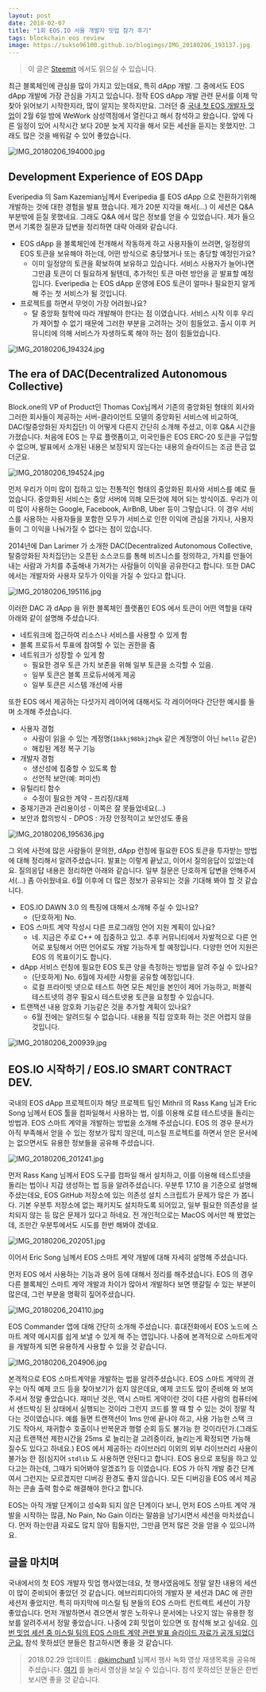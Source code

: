 ```yaml
---
layout: post
date: 2018-02-07
title: "1회 EOS.IO 서울 개발자 밋업 참가 후기"
tags: blockchain eos review
image: https://sukso96100.github.io/blogimgs/IMG_20180206_193137.jpg
---
```


> 이 글은 [Steemit](https://steemit.com/kr/@youngbin/1-eos-io) 에서도 읽으실 수 있습니다.

최근 블록체인에 관심을 많이 가지고 있는데요, 특히 dApp 개발. 그 중에서도 EOS dApp 개발에 가장 관심을 가지고 있습니다. 정작 EOS dApp 개발 관련 문서를 이제 막 찾아 읽어보기 시작한지라, 많이 알지는 못하지만요. 그러던 중 [국내 첫 EOS 개발자 밋업](https://www.meetup.com/ko-KR/EOS-Developer-meetup-in-Seoul-Korea/events/247113198/)이 2월 6일 밤에 WeWork 삼성역점에서 열린다고 해서 참석하고 왔습니다. 앞에 다른 일정이 있어 시작시간 보다 20분 늦게 지각을 해서 모든 세션을 듣지는 못했지만. 그래도 많은 것을 배워갈 수 있어 좋았습니다.

![IMG_20180206_194000.jpg](https://sukso96100.github.io/blogimgs/IMG_20180206_194000.jpg)

## Development Experience of EOS DApp
Everipedia 의 Sam Kazemian님께서 Everipedia 를 EOS dApp 으로 전환하기위해 개발하는 것에 대한 경험을 발표 했습니다. 제가 20분 지각을 해서(...) 이 세션은 Q&A 부분밖에 듣질 못했네요. 그래도 Q&A 에서 많은 정보를 얻을 수 있었습니다. 제가 들으면서 기록한 질문과 답변을 정리하면 대략 아래와 같습니다.

- EOS dApp 을 블록체인에 전개해서 작동하게 하고 사용자들이 쓰려면, 일정량의 EOS 토큰을 보유해야 하는데, 어떤 방식으로 충당했거나 또는 충당할 예정인가요?
  - 이미 일정양의 토큰을 확보하여 보유하고 있습니다. 서비스 사용자가 늘어나면 그만큼 토큰이 더 필요하게 될텐데, 추가적인 토큰 마련 방안을 곧 발표할 예정입니다. Everipedia 는 EOS dApp 운영에 EOS 토큰이 얼마나 필요한지 알게 해 주는 첫 서비스가 될 것입니다.
- 프로젝트를 하면서 무엇이 가장 어려웠나요?
  - 탈 중앙화 철학에 따라 개발해야 한다는 점 이였습니다. 서비스 시작 이후 우리가 제어할 수 없기 때문에 그러한 부분을 고려하는 것이 힘들었고. 출시 이후 커뮤니티에 의해 서비스가 자생하도록 해야 하는 점이 힘들었습니다.

![IMG_20180206_194324.jpg](https://sukso96100.github.io/blogimgs/IMG_20180206_194324.jpg)

## The era of DAC(Decentralized Autonomous Collective)
Block.one의 VP of Product인 Thomas Cox님께서 기존의 중앙화된 형태의 회사와 그러한 회사들이 제공하는 서버-클라이언트 모델의 중앙화된 서비스에 비교하여, DAC(탈중앙화된 자치집단) 이 어떻게 다른지 간단히 소개해 주셨고, 이후 Q&A 시간을 가졌습니다. 처음에 EOS 는 무료 플랫폼이고, 미국인들은 EOS ERC-20 토큰을 구입할 수 없으며, 발표에서 소개된 내용은 보장되지 않는다는 내용의 슬라이드는 조금 뜬금 없더군요.

![IMG_20180206_194524.jpg](https://sukso96100.github.io/blogimgs/IMG_20180206_194524.jpg)

먼저 우리가 이미 많이 접하고 있는 전통적인 형태의 중앙화된 회사와 서비스를 예로 들었습니다. 중앙화된 서비스는 중앙 서버에 의해 모든것에 제어 되는 방식이죠. 우리가 이미 많이 사용하는 Google, Facebook, AirBnB, Uber 등이 그렇습니다. 이 경우 서비스를 사용하는 사용자들을 포함한 모두가 서비스로 인한 이익에 관심을 가지나, 사용자들이 그 이익을 나눠가질 수 없다는 점이 있습니다.

2014년에 Dan Larimer 가 소개한 DAC(Decentralized Autonomous Collective, 탈중앙화된 자치집단)는 오픈된 소스코드를 통해 비즈니스를 정의하고, 가치를 만들어 내는 사람과 가치를 추출해내 가져가는 사람들이 이익을 공유한다고 합니다. 또한 DAC 에서는 개발자와 사용자 모두가 이익을 가질 수 있다고 합니다.

![IMG_20180206_195116.jpg](https://sukso96100.github.io/blogimgs/IMG_20180206_195116.jpg)

이러한 DAC 과 dApp 을 위한 블록체인 플랫폼인 EOS 에서 토큰이 어떤 역할을 대략 아래와 같이 설명해 주셨습니다.

- 네트워크에 접근하여 리소스나 서비스를 사용할 수 있게 함
- 블록 프로듀서 투표에 참여할 수 있는 권한을 줌
- 네트워크가 성장할 수 있게 함
  - 필요한 경우 토큰 가치 보존을 위해 일부 토큰을 소각할 수 있음.
  - 일부 토큰은 블록 프로듀서에게 제공
  - 일부 토큰은 시스템 개선에 사용

또한 EOS 에서 제공하는 다섯가지 레이어에 대해서도 각 레이어마다 간단한 예시를 들며 소개해 주셨습니다.

- 사용자 경험
  - 사람이 읽을 수 있는 계정명(`1bkkj98bkj2hgk` 같은 계정명이 아닌 `hello` 같은)
  - 해킹된 계정 복구 기능
- 개발자 경험
  - 생산성에 집중할 수 있도록 함
  - 선언적 보안(예: 퍼미션)
- 유틸리티 함수
  - 수정이 필요한 계약 - 프리징/대체
- 중재기관과 관리용이성 - 이쪽은 잘 못들었네요(...)
- 보안과 합의방식 - DPOS : 가장 안정적이고 보안성도 좋음

![IMG_20180206_195636.jpg](https://sukso96100.github.io/blogimgs/IMG_20180206_195636.jpg)

그 외에 사전에 많은 사람들이 문의한, dApp 런칭에 필요한 EOS 토큰을 투자받는 방법에 대해 정리해서 알려주셨습니다. 발표는 이렇게 끝났고, 이어서 질의응답이 있었는데요. 질의응답 내용은 정리하면 아래와 같습니다. 일부 질문은 단호하게 답변을 안해주셔서(...) 좀 아쉬웠네요. 6월 이후에 더 많은 정보가 공유되는 것을 기대해 봐야 할 것 같습니다.

- EOS.IO DAWN 3.0 의 특징에 대해서 소개해 주실 수 있나요?
  - (단호하게) No.
- EOS 스마트 계약 작성시 다른 프로그래밍 언어 지원 계획이 있나요?
  - 네. 지금은 주로 C++ 에 집중하고 있고. 추후 커뮤니티에서 자발적으로 다른 언어로 포팅해서 어떤 언어로도 개발 가능하게 할 예정입니다. 다양한 언어 지원은 EOS 의 목표이기도 합니다.
- dApp 서비스 런칭에 필요한 EOS 토큰 양을 측정하는 방법을 알려 주실 수 있나요?
  - (단호하게) No. 6월에 자세한 사항을 공유할 예정입니다.
  - 로컬 프라이빗 넷으로 테스트 하면 모든 체인을 본인이 제어 가능하고, 퍼블릭 테스트넷의 경우 필요시 테스트넷용 토큰을 요청할 수 있습니다.
- 트랜잭션 내용 암호화 기능같은 것을 추가할 계획이 있나요?
  - 6월 전에는 알려드릴 수 없습니다. 내용을 직접 암호화 하는 것은 어렵지 않을 것입니다.

![IMG_20180206_200939.jpg](https://sukso96100.github.io/blogimgs/IMG_20180206_200939.jpg)

## EOS.IO 시작하기 / EOS.IO SMART CONTRACT DEV.

국내의 EOS dApp 프로젝트이자 해당 프로젝트 팀인 Mithril 의 Rass Kang 님과 Eric Song 님께서 EOS 툴을 컴파일해서 사용하는 법, 이를 이용해 로컬 테스트넷을 돌리는 방법과. EOS 스마트 계약을 개발하는 방법을 소개해 주셨습니다. EOS 의 경우 문서가 아직 부족해서 얻을 수 있는 정보가 많치 않은데, 미스릴 프로젝트를 하면서 얻은 문서에는 없으면서도 유용한 정보들을 공유해 주셨습니다.

![IMG_20180206_201241.jpg](https://sukso96100.github.io/blogimgs/IMG_20180206_201241.jpg)

먼저 Rass Kang 님께서 EOS 도구를 컴파일 해서 설치하고, 이를 이용해 테스트넷을 돌리는 법이나 지갑 생성하는 법 등을 알려주셨습니다. 우분투 17.10 을 기준으로 설명해 주셨는데요, EOS GitHub 저장소에 있는 의존성 설치 스크립트가 문제가 많은 가 봅니다. 기본 우분투 저장소에 없는 패키지도 설치하도록 되어있고, 일부 필요한 의존성을 설치되지 않는 등 많은 문제가 있다고 하네요. 전 개인적으로는 MacOS 에서만 해 봤었는데, 조만간 우분투에서도 시도를 한번 해봐야 겠네요.

![IMG_20180206_202051.jpg](https://sukso96100.github.io/blogimgs/IMG_20180206_202051.jpg)

이어서 Eric Song 님께서 EOS 스마트 계약 개발에 대해 자세히 설명해 주셨습니다.

먼저 EOS 에서 사용하는 기능과 용어 등에 대해서 정리를 해주셨습니다. EOS 의 경우 다른 블록체인 스마트 계약 개발과 차이가 많아서 개발하다 보면 햇갈릴 수 있는 부분이 많은데, 그런 부분을 명확히 짚어주셨습니다.

![IMG_20180206_204110.jpg](https://sukso96100.github.io/blogimgs/IMG_20180206_204110.jpg)

EOS Commander 앱에 대해 간단히 소개해 주셨습니다. 휴대전화에서 EOS 노드에 스마트 계약 메시지를 쉽게 보낼 수 있게 해 주는 앱입니다. 나중에 본격적으로 스마트계약을 개발하게 되면 유용하게 사용할 수 있을 것 같습니다.

![IMG_20180206_204906.jpg](https://sukso96100.github.io/blogimgs/IMG_20180206_204906.jpg)

본격적으로 EOS 스마트계약을 개발하는 법을 알려주셨습니다. EOS 스마트 계약의 경우는 아직 예제 코드 등을 찾아보기가 쉽지 않은데요, 예제 코드도 많이 준비해 와 보여주셔서 정말 좋았습니다. 재미난 것은, 역시 스마트 게약이란 것이 다른 사람의 컴퓨터에서 샌드박싱 된 상태에서 실행되는 것이라 그런지 코드를 짤 때 할 수 있는 것이 정말 적다는 것이였습니다. 예를 들면 트랜잭션이 1ms 안에 끝나야 하고, 사용 가능한 스택 크기도 작아서, 재귀함수 호출이나 반복문과 행렬 순회 등도 불가능 한 것이라던가.(그래도 지금 트랜잭션 제한시간을 25ms 로 늘리는걸 고려중이라, 늘리는게 확정되면 가능해 질수도 있다고 하네요.) EOS 에서 제공하는 라이브러리 이외의 외부 라이브러리 사용이 불가능 한 점(심지어 `stdlib` 도 사용하면 안된다고 합니다. EOS 용으로 포팅을 하고 있다고는 하는데, 그때가 되어봐야 알겠죠?) 등 이였습니다. EOS 가 아직 개발 중간 단계여서 그런지는 모르겠지만 디버깅 환경도 좋지 않습니다. 모든 디버깅을 EOS 에서 제공하는 콘솔 출력 함수로 해결해야 한다고 합니다.

EOS는 아직 개발 단계이고 성숙화 되지 않은 단계이다 보니, 먼저 EOS 스마트 계약 개발을 시작하는 많큼, No Pain, No Gain 이라는 말씀을 남기시면서 세션을 마치셨습니다. 먼저 하는만큼 자료도 많치 않아 힘들지만, 그만큼 먼저 많은 것을 얻을 수 있으니까요.

## 글을 마치며

국내에서의 첫 EOS 개발자 밋업 행사였는데요, 첫 행사였음에도 정말 알찬 내용의 세션이 많이 준비되어 좋았던 것 같습니다. 에브리피디아의 개발자 분 세션과 DAC 에 관한 세션저 좋았지만. 특히 마지막에 미스릴 팀 분들의 EOS 스마트 컨트렉트 세션이 가장 좋았습니다. 먼저 개발하면서 겪으면서 쌓은 노하우나 문서에는 나오지 않는 유용한 정보를 알려주셔서 정말 좋았습니다. 나중에 2회 밋업이 있으면 또 참석해 보고 싶네요. [이번 밋업 세션 중 미스릴 팀의 EOS 스마트 계약 관련 발표 슬라이드 자료가 공개 되었더군요.](https://www.meetup.com/ko-KR/EOS-Developer-meetup-in-Seoul-Korea/discussions/5381369011634176/?_af_cid=EOS-Developer-meetup-in-Seoul-Korea&_xtd=gatlbWFpbF9jbGlja9oAJDliMDFmYTY5LTFjMWUtNDQ0Zi1hYmZlLTBlM2JmMjI0Nzk2Nw&_af=chapter&https=on) 참석 못하셨던 분들은 참고하시면 좋을 것 같습니다.

> 2018.02.29 업데이트 : [@kimchun1](https://steemit.com/@kimchun1) 님께서 행사 녹화 영상 재생목록을 공유해 주셨습니다. [여기](https://www.youtube.com/playlist?list=PLysThb_HoI_FrcgPoLeabMwQvILeRxU_k) 를 눌러서 영상을 보실 수 있습니다. 참석 못하셨던 분들은 한번 보시면 좋을 것 같습니다. 
